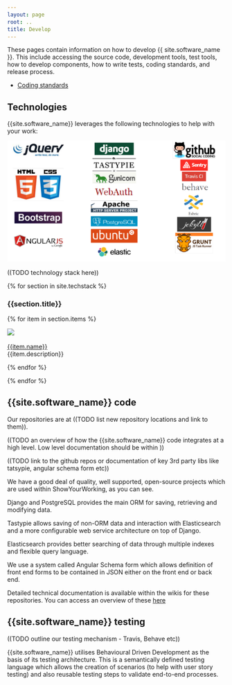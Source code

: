 ```yaml
---
layout: page
root: ..
title: Develop
---
```


These pages contain information on how to develop
{{ site.software_name }}. This include accessing the source code,
development tools, test tools, how to develop components, how to
write tests, coding standards, and release process.

* [Coding standards](./CodingStandards.html)

## Technologies

{{site.software_name}} leverages the following technologies to help with your work:

<img src="/assets/images/tech_stack/overview.png">

((TODO technology stack here))

<section class="tech-stack" id="tech-stack">

{% for section in site.techstack %}

<h3>{{section.title}}</h3>

{% for item in section.items %}

<div id="{{item.id}}" class="tech-stack-item">
<div class="row">
  <div class="col-xs-3"><img src="/assets/images/tech_stack/{{item.id}}.png" class="img img-responsive"></div>
  <div class="col-xs-9"><p><a href="{{item.link}}">{{item.name}}</a><br>{{item.description}}</p></div>
</div>
</div>

{% endfor %}

{% endfor %}

</section>





## {{site.software_name}} code

Our repositories are at ((TODO list new repository locations and link to them)).

((TODO an overview of how the {{site.software_name}} code integrates at a high level. Low level documentation should be within ))

<section>

((TODO link to the github repos or documentation of key 3rd party libs like tatsypie, angular schema form etc))

We have a good deal of quality, well supported, open-source projects which are used within ShowYourWorking, as you can see.

Django and PostgreSQL provides the main ORM for saving, retrieving and modifying data.

Tastypie allows saving of non-ORM data and interaction with Elasticsearch and a more configurable web service architecture on top of Django.

Elasticsearch provides better searching of data through multiple indexes and flexible query language.

We use a system called Angular Schema form which allows definition of front end forms to be contained in JSON either on the front end or back end.





</section>

Detailed technical documentation is available within the wikis for these repositories. You can access an overview of these [here](https://github.com/thesgc/chembiohub_ws/wiki)

## {{site.software_name}} testing

((TODO outline our testing mechanism - Travis, Behave etc))

{{site.software_name}} utilises Behavioural Driven Development as the basis of its testing architecture. This is a semantically defined testing language which allows the creation of scenarios (to help with user story testing) and also reusable testing steps to validate end-to-end processes.

